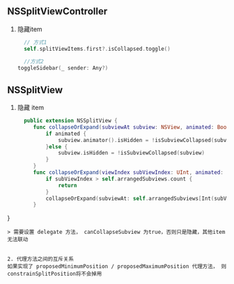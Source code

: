 
## NSSplitViewController 
1. 隐藏item
      ```swift
        // 方式1 
        self.splitViewItems.first?.isCollapsed.toggle()
        
        //方式2
      toggleSidebar(_ sender: Any?)
      
      ```


## NSSplitView 
1. 隐藏 item
   ```swift
     public extension NSSplitView {
        func collapseOrExpand(subviewAt subview: NSView, animated: Bool) {
            if animated {
                subview.animator().isHidden = !isSubviewCollapsed(subview)
            }else {
                subview.isHidden = !isSubviewCollapsed(subview)
            }
        }
        func collapseOrExpand(viewIndex subViewIndex: UInt, animated: Bool) {
            if subViewIndex > self.arrangedSubviews.count {
                return
            }
            collapseOrExpand(subviewAt: self.arrangedSubviews[Int(subViewIndex)], animated: animated)
        }
  }
   ```
 > 需要设置 delegate 方法， canCollapseSubview 为true，否则只是隐藏，其他item 无法联动


2. 代理方法之间的互斥关系 
   如果实现了 proposedMinimumPosition / proposedMaximumPosition 代理方法， 则constrainSplitPosition将不会掉用


